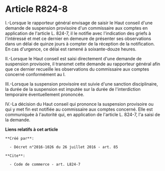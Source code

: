 # Article R824-8

I.-Lorsque le rapporteur général envisage de saisir le Haut conseil d'une demande de suspension provisoire d'un commissaire
aux comptes en application de l'article L. 824-7, il le notifie avec l'indication des griefs à l'intéressé et met ce dernier
en demeure de présenter ses observations dans un délai de quinze jours à compter de la réception de la notification. En cas
d'urgence, ce délai est ramené à soixante-douze heures. 

II.-Lorsque le Haut conseil est saisi directement d'une demande de suspension provisoire, il transmet cette demande au
rapporteur général afin que ce dernier recueille les observations du commissaire aux comptes concerné conformément au I. 

III.-Lorsque la suspension provisoire est suivie d'une sanction disciplinaire, la durée de la suspension est imputée sur la
durée de l'interdiction temporaire éventuellement prononcée. 

IV.-La décision du Haut conseil qui prononce la suspension provisoire ou qui y met fin est notifiée au commissaire aux
comptes concerné. Elle est communiquée à l'autorité qui, en application de l'article L. 824-7, l'a saisi de la demande.

**Liens relatifs à cet article**

	**Créé par**:

	  - Décret n°2016-1026 du 26 juillet 2016 - art. 85

	**Cite**:

	  - Code de commerce - art. L824-7
